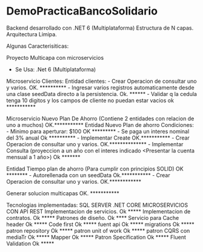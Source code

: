 # DemoPracticaBancoSolidario

Backend desarrollado con .NET 6 (Multiplataforma)
Estructura de N capas.
Arquitectura Limipa.

Algunas Caracterisiticas:

Proyecto Multicapa con microservicios
- Se Usa: .Net 6 (Multiplataforma)

Microservicio Clientes:
Entidad clientes:
	- Crear Operacion de consultar uno y varios. OK. **********
	- Ingresar varios registros automaticamente desde una clase seedData directo a la persistencia. Ok. ******
	- Validar q la cedula tenga 10 digitos y los campos de cliente no puedan estar vacios ok ***********

Microservicio Nuevo Plan De Ahorro
(Contiene 2 entidades <PlanAhorro> <TiempoPlanDeAhorro> con relacion de uno a muchos) OK.***********
Entidad Nuevo Plan de ahorro
Condiciones: 
	- Minimo para aperturar: $100 OK *********
	- Se paga un interes nominal del 3% anual Ok **********
	- Implementar Create OK.***********
	- Crear Operacion de consultar uno y varios. OK.**************
	- Implementar Consulta (proyeccion a un año con el interes indicado <Presentar la cuenta mensual a 1 año>) Ok *******

Entidad Tiempo plan de ahorro (Para cumplir con principios SOLID) OK ********
	- Autorellenada con un seedData Ok.***********
	- Crear Operacion de consultar uno y varios. OK.************


Generar solucion multicapas OK. ***********

Tecnologias implementadas:
SQL SERVER
.NET CORE
MICROSERVICIOS CON API REST
Implementacion de servicios. Ok *****
Implementacion de contratos. Ok *****
Patrones de diseño. Ok ****
Servicio para Cache header Ok *****
Code first Ok *****
fuent api Ok *****
migrations Ok *****
patron repository Ok *****
patron unit of work Ok *****
patron CQRS con mediaTr Ok *****
Mapper Ok *****
Patron Specification Ok *****
Fluent Validation Ok *****
